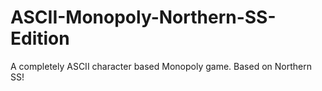 # ASCII-Monopoly-Northern-SS-Edition
 A completely ASCII character based Monopoly game. Based on Northern SS!
